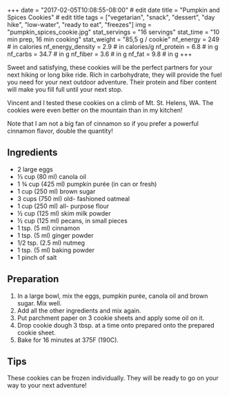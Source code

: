 +++
date = "2017-02-05T10:08:55-08:00" # edit date
title = "Pumpkin and Spices Cookies" # edit title
tags = ["vegetarian", "snack", "dessert", "day hike", "low-water", "ready to eat", "freezes"]
img = "pumpkin_spices_cookie.jpg"
stat_servings = "16 servings"
stat_time = "10 min prep, 16 min cooking"
stat_weight = "85,5 g / cookie"
nf_energy = 249 # in calories
nf_energy_density = 2.9 # in calories/g
nf_protein = 6.8 # in g
nf_carbs = 34.7 # in g
nf_fiber = 3.6 # in g
nf_fat = 9.8 # in g
+++

Sweet and satisfying, these cookies will be the perfect partners for your next hiking or long bike ride. Rich in carbohydrate, they will provide the fuel you need for your next outdoor adventure. Their protein and fiber content will make you fill full until your next stop.

Vincent and I tested these cookies on a climb of Mt. St. Helens, WA. The cookies were even better on the mountain than in my kitchen!
 
Note that I am not a big fan of cinnamon so if you prefer a powerful cinnamon flavor, double the quantity!


## Ingredients

- 2 large eggs
-  ⅓ cup (80 ml) canola oil
- 1 ¾ cup (425 ml) pumpkin purée (in can or fresh)
- 1 cup (250 ml) brown sugar
- 3 cups (750 ml) old- fashioned oatmeal
- 1 cup (250 ml) all- purpose flour
-  ½ cup (125 ml) skim milk powder
-  ½ cup (125 ml) pecans, in small pieces
- 1 tsp. (5 ml) cinnamon
- 1 tsp. (5 ml) ginger powder
- 1/2 tsp. (2.5 ml) nutmeg
- 1 tsp. (5 ml) baking powder
- 1 pinch of salt

## Preparation

1. In a large bowl, mix the eggs, pumpkin purée, canola oil and brown sugar. Mix well. 
1. Add all the other ingredients and mix again. 
1. Put parchment paper on 3 cookie sheets and apply some oil on it. 
1. Drop cookie dough 3 tbsp. at a time onto prepared onto the prepared cookie sheet. 
1. Bake for 16 minutes at 375F (190C).


## Tips
These cookies can be frozen individually. They will be ready to go on your way to your next adventure!

